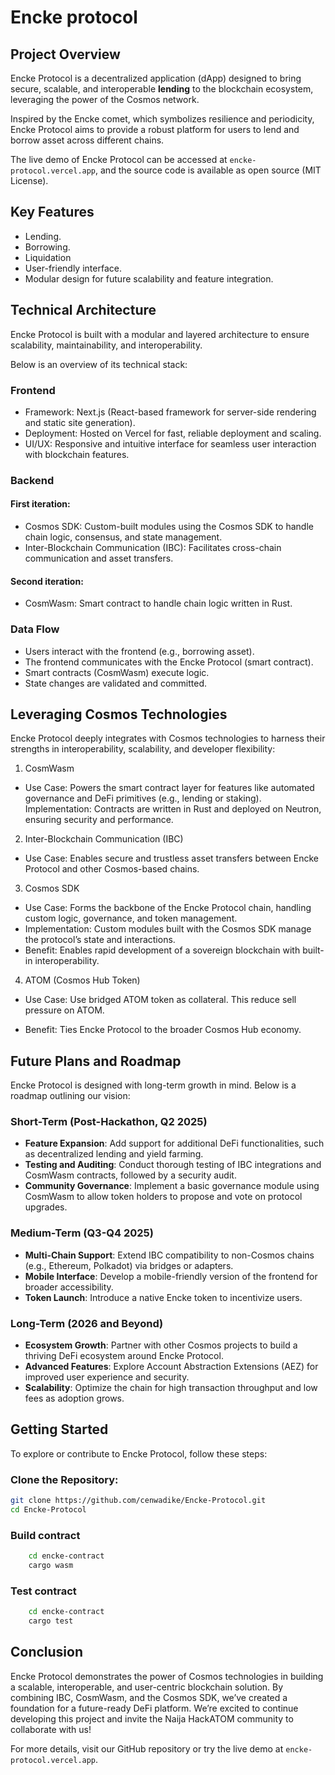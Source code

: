 # Encke protocol

## Project Overview

Encke Protocol is a decentralized application (dApp) designed to bring secure, scalable, and 
interoperable **lending** to the blockchain ecosystem, leveraging the power of the Cosmos network. 

Inspired by the Encke comet, which symbolizes resilience and periodicity, Encke Protocol aims to 
provide a robust platform for users to lend and borrow asset across different chains. 

The live demo of Encke Protocol can be accessed at `encke-protocol.vercel.app`, and the source code
is available as open source (MIT License).

## Key Features

- Lending.
- Borrowing.
- Liquidation
- User-friendly interface.
- Modular design for future scalability and feature integration.

## Technical Architecture

Encke Protocol is built with a modular and layered architecture to ensure scalability, 
maintainability, and interoperability. 

Below is an overview of its technical stack:

### Frontend

- Framework: Next.js (React-based framework for server-side rendering and static site generation).
- Deployment: Hosted on Vercel for fast, reliable deployment and scaling.
- UI/UX: Responsive and intuitive interface for seamless user interaction with blockchain features.

### Backend

#### First iteration:
- Cosmos SDK: Custom-built modules using the Cosmos SDK to handle chain logic, consensus, and state management.
- Inter-Blockchain Communication (IBC): Facilitates cross-chain communication and asset transfers.

#### Second iteration:

- CosmWasm: Smart contract to handle chain logic written in Rust.

### Data Flow

- Users interact with the frontend (e.g., borrowing asset).
- The frontend communicates with the Encke Protocol (smart contract).
- Smart contracts (CosmWasm) execute logic.
- State changes are validated and committed.

## Leveraging Cosmos Technologies
Encke Protocol deeply integrates with Cosmos technologies to harness their strengths in 
interoperability, scalability, and developer flexibility:

1. CosmWasm

- Use Case: Powers the smart contract layer for features like automated governance and DeFi 
primitives (e.g., lending or staking).
Implementation: Contracts are written in Rust and deployed on Neutron, ensuring security and 
performance.

2. Inter-Blockchain Communication (IBC)

- Use Case: Enables secure and trustless asset transfers between Encke Protocol and other 
Cosmos-based chains.

3. Cosmos SDK

- Use Case: Forms the backbone of the Encke Protocol chain, handling custom logic, governance, and 
token management.
- Implementation: Custom modules built with the Cosmos SDK manage the protocol’s state and 
interactions.
- Benefit: Enables rapid development of a sovereign blockchain with built-in interoperability.

4. ATOM (Cosmos Hub Token)

- Use Case: Use bridged ATOM token as collateral. This reduce sell pressure on ATOM.

- Benefit: Ties Encke Protocol to the broader Cosmos Hub economy.

## Future Plans and Roadmap
Encke Protocol is designed with long-term growth in mind. Below is a roadmap outlining our vision:

### Short-Term (Post-Hackathon, Q2 2025)

- **Feature Expansion**: Add support for additional DeFi functionalities, such as decentralized lending and yield farming.
- **Testing and Auditing**: Conduct thorough testing of IBC integrations and CosmWasm contracts, followed by a security audit.
- **Community Governance**: Implement a basic governance module using CosmWasm to allow token holders to propose and vote on protocol upgrades.

### Medium-Term (Q3-Q4 2025)
- **Multi-Chain Support**: Extend IBC compatibility to non-Cosmos chains (e.g., Ethereum, Polkadot) via bridges or adapters.
- **Mobile Interface**: Develop a mobile-friendly version of the frontend for broader accessibility.
- **Token Launch**: Introduce a native Encke token to incentivize users.

### Long-Term (2026 and Beyond)
- **Ecosystem Growth**: Partner with other Cosmos projects to build a thriving DeFi ecosystem around Encke Protocol.
- **Advanced Features**: Explore Account Abstraction Extensions (AEZ) for improved user experience and security.
- **Scalability**: Optimize the chain for high transaction throughput and low fees as adoption grows.

## Getting Started
To explore or contribute to Encke Protocol, follow these steps:

### Clone the Repository:

```bash
git clone https://github.com/cenwadike/Encke-Protocol.git
cd Encke-Protocol
```

### Build contract

```bash
    cd encke-contract
    cargo wasm
```

### Test contract

```bash
    cd encke-contract
    cargo test
```

## Conclusion
Encke Protocol demonstrates the power of Cosmos technologies in building a scalable, 
interoperable, and user-centric blockchain solution. By combining IBC, CosmWasm, and the 
Cosmos SDK, we’ve created a foundation for a future-ready DeFi platform. We’re excited to 
continue developing this project and invite the Naija HackATOM community to collaborate with us!

For more details, visit our GitHub repository or try the live demo at `encke-protocol.vercel.app`.
